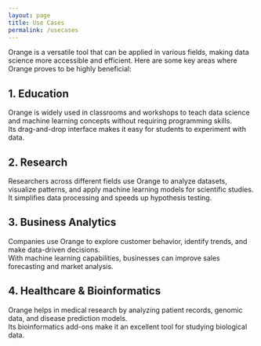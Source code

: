 ```yaml
---
layout: page
title: Use Cases
permalink: /usecases
---
```


Orange is a versatile tool that can be applied in various fields, making data science more accessible and efficient. Here are some key areas where Orange proves to be highly beneficial:

## 1. Education  
Orange is widely used in classrooms and workshops to teach data science and machine learning concepts without requiring programming skills.  
Its drag-and-drop interface makes it easy for students to experiment with data.

## 2. Research  
Researchers across different fields use Orange to analyze datasets, visualize patterns, and apply machine learning models for scientific studies.  
It simplifies data processing and speeds up hypothesis testing.

## 3. Business Analytics  
Companies use Orange to explore customer behavior, identify trends, and make data-driven decisions.  
With machine learning capabilities, businesses can improve sales forecasting and market analysis.

## 4. Healthcare & Bioinformatics  
Orange helps in medical research by analyzing patient records, genomic data, and disease prediction models.  
Its bioinformatics add-ons make it an excellent tool for studying biological data.

